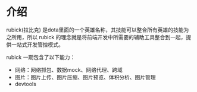 # 介绍
rubick(拉比克) 是dota里面的一个英雄名称，其技能可以整合所有英雄的技能为之所用，所以 rubick 的理念就是将前端开发中所需要的辅助工具整合到一起，提供一站式开发管控模式。

rubick 一期包含了以下能力：
* 网络：网络抓包、数据mock、网络代理、跨域
* 图片：图片上传、图片压缩、图片预览、体积分析、图片管理
* devtools

